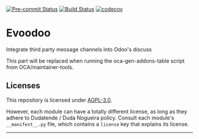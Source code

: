 
<!-- /!\ Non OCA Context : Set here the badge of your runbot / runboat instance. -->
[![Pre-commit Status](https://github.com/dudanogueira/evoodoo/actions/workflows/pre-commit.yml/badge.svg?branch=18.0)](https://github.com/dudanogueira/evoodoo/actions/workflows/pre-commit.yml?query=branch%3A18.0)
[![Build Status](https://github.com/dudanogueira/evoodoo/actions/workflows/test.yml/badge.svg?branch=18.0)](https://github.com/dudanogueira/evoodoo/actions/workflows/test.yml?query=branch%3A18.0)
[![codecov](https://codecov.io/gh/dudanogueira/evoodoo/branch/18.0/graph/badge.svg)](https://codecov.io/gh/dudanogueira/evoodoo)
<!-- /!\ Non OCA Context : Set here the badge of your translation instance. -->

<!-- /!\ do not modify above this line -->

# Evoodoo

Integrate third party message channels into Odoo's discuss

<!-- /!\ do not modify below this line -->

<!-- prettier-ignore-start -->

[//]: # (addons)

This part will be replaced when running the oca-gen-addons-table script from OCA/maintainer-tools.

[//]: # (end addons)

<!-- prettier-ignore-end -->

## Licenses

This repository is licensed under [AGPL-3.0](LICENSE).

However, each module can have a totally different license, as long as they adhere to Dudatende / Duda Nogueira
policy. Consult each module's `__manifest__.py` file, which contains a `license` key
that explains its license.

----
<!-- /!\ Non OCA Context : Set here the full description of your organization. -->
